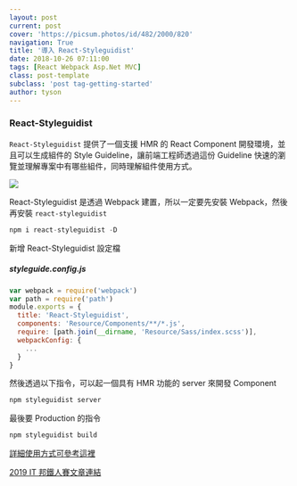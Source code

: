 ```yaml
---
layout: post
current: post
cover: 'https://picsum.photos/id/482/2000/820'
navigation: True
title: '導入 React-Styleguidist'
date: 2018-10-26 07:11:00
tags: [React Webpack Asp.Net MVC]
class: post-template
subclass: 'post tag-getting-started'
author: tyson
---
```


### React-Styleguidist

`React-Styleguidist` 提供了一個支援 HMR 的 React Component 開發環境，並且可以生成組件的 Style Guideline，讓前端工程師透過這份 Guideline 快速的瀏覽並理解專案中有哪些組件，同時理解組件使用方式。

![](https://i.imgur.com/4hRgwji.png)

React-Styleguidist 是透過 Webpack 建置，所以一定要先安裝 Webpack，然後再安裝 `react-styleguidist`

```javascript
npm i react-styleguidist -D
```

新增 React-Styleguidist 設定檔

##### styleguide.config.js

```javascript
var webpack = require('webpack')
var path = require('path')
module.exports = {
  title: 'React-Styleguidist',
  components: 'Resource/Components/**/*.js',
  require: [path.join(__dirname, 'Resource/Sass/index.scss')],
  webpackConfig: {
    ...
  }
}
```

然後透過以下指令，可以起一個具有 HMR 功能的 server 來開發 Component

```javascript
npm styleguidist server
```

最後要 Production 的指令

```javascript
npm styleguidist build
```

[詳細使用方式可參考這裡](https://github.com/styleguidist/react-styleguidist)

[2019 IT 邦鐵人賽文章連結](https://ithelp.ithome.com.tw/articles/10199438)
